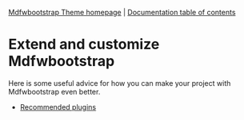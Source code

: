 [Mdfwbootstrap Theme homepage](http://www.rootstheme.com/) | [Documentation
table of contents](TOC.md)

# Extend and customize Mdfwbootstrap
Here is some useful advice for how you can make your project with Mdfwbootstrap even better.

* [Recommended plugins](plugins.md)


